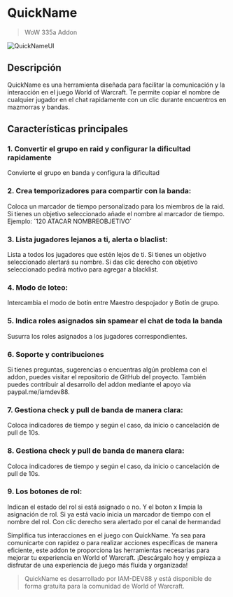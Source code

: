 # QuickName
> WoW 335a Addon

![QuickNameUI](https://i.ibb.co/jb47JHh/Captura-de-pantalla-2024-06-17-092147.png)
## Descripción
QuickName es una herramienta diseñada para facilitar la comunicación y la interacción en el juego World of Warcraft. Te permite copiar el nombre de cualquier jugador en el chat rapidamente con un clic durante encuentros en mazmorras y bandas.

## Características principales
### 1. Convertir el grupo en raid y configurar la dificultad rapidamente
Convierte el grupo en banda y configura la dificultad

### 2. Crea temporizadores para compartir con la banda:
Coloca un marcador de tiempo personalizado para los miembros de la raid. Si tienes un objetivo seleccionado añade el nombre al marcador de tiempo. Ejemplo: ´120 ATACAR NOMBREOBJETIVO´

### 3. Lista jugadores lejanos a ti, alerta o blaclist:
Lista a todos los jugadores que estén lejos de ti. Si tienes un objetivo seleccionado alertará su nombre. Si das clic derecho con objetivo seleccionado pedirá motivo para agregar a blacklist.

### 4. Modo de loteo:
Intercambia el modo de botín entre Maestro despojador y Botín de grupo.

### 5. Indica roles asignados sin spamear el chat de toda la banda
Susurra los roles asignados a los jugadores correspondientes.

### 6. Soporte y contribuciones
Si tienes preguntas, sugerencias o encuentras algún problema con el addon, puedes visitar el repositorio de GitHub del proyecto. También puedes contribuir al desarrollo del addon mediante el apoyo via paypal.me/iamdev88.

### 7. Gestiona check y pull de banda de manera clara:
Coloca indicadores de tiempo y según el caso, da inicio o cancelación de pull de 10s.

### 8. Gestiona check y pull de banda de manera clara:
Coloca indicadores de tiempo y según el caso, da inicio o cancelación de pull de 10s.

### 9. Los botones de rol:
Indican el estado del rol si está asignado o no. Y el boton x limpia la asignación de rol. Si ya está vacío inicia un marcador de tiempo con el nombre del rol. Con clic derecho sera alertado por el canal de hermandad

Simplifica tus interacciones en el juego con QuickName. Ya sea para comunicarte con rapidez o para realizar acciones específicas de manera eficiente, este addon te proporciona las herramientas necesarias para mejorar tu experiencia en World of Warcraft. ¡Descárgalo hoy y empieza a disfrutar de una experiencia de juego más fluida y organizada!

> QuickName es desarrollado por IAM-DEV88 y está disponible de forma gratuita para la comunidad de World of Warcraft.